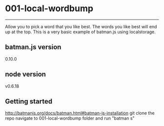 # 001-local-wordbump #

---

Allow you to pick a word that you like best. The words you like best will end up at the top.
This is a very basic example of batman.js using localstorage.

## batman.js version ##
0.10.0

## node version ##
v0.6.18

## Getting started ##
http://batmanjs.org/docs/batman.html#batman-js-installation
git clone the repo
navigate to 001-local-wordbump folder and run "batman s"
